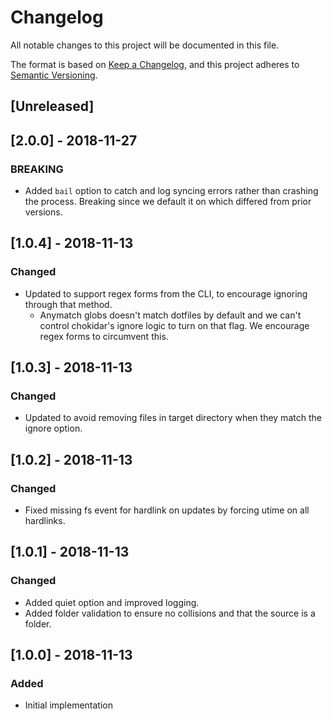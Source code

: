 # Changelog

All notable changes to this project will be documented in this file.

The format is based on [Keep a Changelog](https://keepachangelog.com/en/1.0.0/),
and this project adheres to [Semantic Versioning](https://semver.org/spec/v2.0.0.html).

## [Unreleased]


## [2.0.0] - 2018-11-27
### BREAKING
- Added `bail` option to catch and log syncing errors rather than crashing the process. Breaking since we default it on which differed from prior versions.

## [1.0.4] - 2018-11-13
### Changed
- Updated to support regex forms from the CLI, to encourage ignoring through that method.
    - Anymatch globs doesn't match dotfiles by default and we can't control chokidar's ignore logic to turn on that flag. We encourage regex forms to circumvent this.

## [1.0.3] - 2018-11-13
### Changed
- Updated to avoid removing files in target directory when they match the ignore option.

## [1.0.2] - 2018-11-13
### Changed
- Fixed missing fs event for hardlink on updates by forcing utime on all hardlinks.

## [1.0.1] - 2018-11-13
### Changed
- Added quiet option and improved logging.
- Added folder validation to ensure no collisions and that the source is a folder.

## [1.0.0] - 2018-11-13
### Added
* Initial implementation
